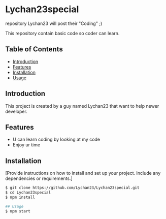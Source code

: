 # Lychan23special
repository Lychan23 will post their "Coding" ;)

This repository contain basic code so coder can learn.

## Table of Contents
- [Introduction](#introduction)
- [Features](#features)
- [Installation](#installation)
- [Usage](#usage)

## Introduction

This project is created by a guy named Lychan23 that want to help newer developer.

## Features

- U can learn coding by looking at my code
- Enjoy ur time

## Installation

[Provide instructions on how to install and set up your project. Include any dependencies or requirements.]

```bash
$ git clone https://github.com/Lychan23/Lychan23special.git
$ cd Lychan23special
$ npm install

## Usage 
$ npm start
